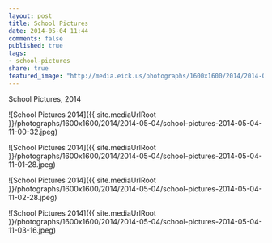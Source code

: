 ```yaml
---
layout: post
title: School Pictures
date: 2014-05-04 11:44
comments: false
published: true
tags:
- school-pictures
share: true
featured_image: "http://media.eick.us/photographs/1600x1600/2014/2014-05-04/school-pictures-2014-05-04-11-00-32.jpeg"
---
```

School Pictures, 2014

![School Pictures 2014]({{ site.mediaUrlRoot }}/photographs/1600x1600/2014/2014-05-04/school-pictures-2014-05-04-11-00-32.jpeg)

![School Pictures 2014]({{ site.mediaUrlRoot }}/photographs/1600x1600/2014/2014-05-04/school-pictures-2014-05-04-11-01-28.jpeg)

![School Pictures 2014]({{ site.mediaUrlRoot }}/photographs/1600x1600/2014/2014-05-04/school-pictures-2014-05-04-11-02-28.jpeg)

![School Pictures 2014]({{ site.mediaUrlRoot }}/photographs/1600x1600/2014/2014-05-04/school-pictures-2014-05-04-11-03-16.jpeg)
